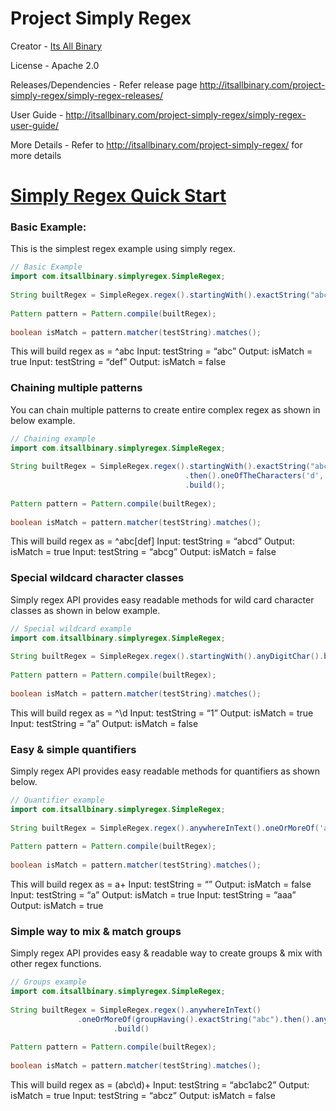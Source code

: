 # Project Simply Regex 

Creator - [Its All Binary](http://itsallbinary.com/project-simply-regex/)

License - Apache 2.0

Releases/Dependencies - Refer release page http://itsallbinary.com/project-simply-regex/simply-regex-releases/

User Guide - http://itsallbinary.com/project-simply-regex/simply-regex-user-guide/

More Details - Refer to http://itsallbinary.com/project-simply-regex/ for more details

# [Simply Regex Quick Start](http://itsallbinary.com/project-simply-regex/simply-regex-quick-start/)

### Basic Example:
This is the simplest regex example using simply regex.
```java
// Basic Example
import com.itsallbinary.simplyregex.SimpleRegex;
 
String builtRegex = SimpleRegex.regex().startingWith().exactString("abc").build();
 
Pattern pattern = Pattern.compile(builtRegex);
 
boolean isMatch = pattern.matcher(testString).matches();
```
This will build regex as = ^abc
Input: testString = “abc” Output: isMatch = true
Input: testString = “def” Output: isMatch = false

### Chaining multiple patterns
You can chain multiple patterns to create entire complex regex as shown in below example.

```java
// Chaining example
import com.itsallbinary.simplyregex.SimpleRegex;
 
String builtRegex = SimpleRegex.regex().startingWith().exactString("abc")
                                       .then().oneOfTheCharacters('d', 'e', 'f')
                                       .build();
 
Pattern pattern = Pattern.compile(builtRegex);
 
boolean isMatch = pattern.matcher(testString).matches();
```
This will build regex as = ^abc[def]
Input: testString = “abcd” Output: isMatch = true
Input: testString = “abcg” Output: isMatch = false

### Special wildcard character classes
Simply regex API provides easy readable methods for wild card character classes as shown in below example.

```java
// Special wildcard example
import com.itsallbinary.simplyregex.SimpleRegex;
 
String builtRegex = SimpleRegex.regex().startingWith().anyDigitChar().build();
 
Pattern pattern = Pattern.compile(builtRegex);
 
boolean isMatch = pattern.matcher(testString).matches();
```
This will build regex as = ^\d
Input: testString = “1” Output: isMatch = true
Input: testString = “a” Output: isMatch = false

### Easy & simple quantifiers
Simply regex API provides easy readable methods for quantifiers as shown below.

```java
// Quantifier example
import com.itsallbinary.simplyregex.SimpleRegex;
 
String builtRegex = SimpleRegex.regex().anywhereInText().oneOrMoreOf('a').build();
 
Pattern pattern = Pattern.compile(builtRegex);
 
boolean isMatch = pattern.matcher(testString).matches();
```
This will build regex as = a+
Input: testString = “” Output: isMatch = false
Input: testString = “a” Output: isMatch = true
Input: testString = “aaa” Output: isMatch = true

### Simple way to mix & match groups
Simply regex API provides easy & readable way to create groups & mix with other regex functions.

```java
// Groups example
import com.itsallbinary.simplyregex.SimpleRegex;
 
String builtRegex = SimpleRegex.regex().anywhereInText()
		       .oneOrMoreOf(groupHaving().exactString("abc").then().anyDigitChar().build())
                       .build()
 
Pattern pattern = Pattern.compile(builtRegex);
 
boolean isMatch = pattern.matcher(testString).matches();
```
This will build regex as = (abc\d)+
Input: testString = “abc1abc2” Output: isMatch = true
Input: testString = “abcz” Output: isMatch = false
